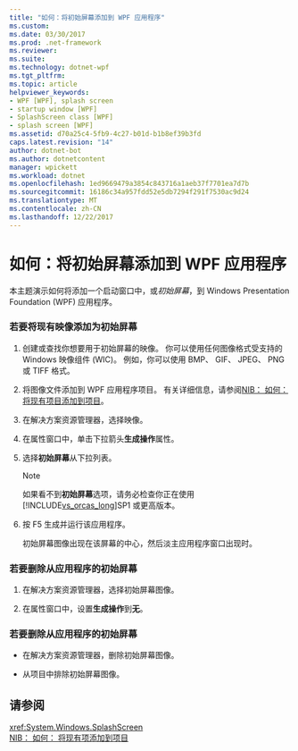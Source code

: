 ```yaml
---
title: "如何：将初始屏幕添加到 WPF 应用程序"
ms.custom: 
ms.date: 03/30/2017
ms.prod: .net-framework
ms.reviewer: 
ms.suite: 
ms.technology: dotnet-wpf
ms.tgt_pltfrm: 
ms.topic: article
helpviewer_keywords:
- WPF [WPF], splash screen
- startup window [WPF]
- SplashScreen class [WPF]
- splash screen [WPF]
ms.assetid: d70a25c4-5fb9-4c27-b01d-b1b8ef39b3fd
caps.latest.revision: "14"
author: dotnet-bot
ms.author: dotnetcontent
manager: wpickett
ms.workload: dotnet
ms.openlocfilehash: 1ed9669479a3854c843716a1aeb37f7701ea7d7b
ms.sourcegitcommit: 16186c34a957fdd52e5db7294f291f7530ac9d24
ms.translationtype: MT
ms.contentlocale: zh-CN
ms.lasthandoff: 12/22/2017
---
```

# <a name="how-to-add-a-splash-screen-to-a-wpf-application"></a>如何：将初始屏幕添加到 WPF 应用程序
本主题演示如何将添加一个启动窗口中，或*初始屏幕*，到 Windows Presentation Foundation (WPF) 应用程序。  
  
### <a name="to-add-an-existing-image-as-a-splash-screen"></a>若要将现有映像添加为初始屏幕  
  
1.  创建或查找你想要用于初始屏幕的映像。 你可以使用任何图像格式受支持的 Windows 映像组件 (WIC)。 例如，你可以使用 BMP、 GIF、 JPEG、 PNG 或 TIFF 格式。  
  
2.  将图像文件添加到 WPF 应用程序项目。 有关详细信息，请参阅[NIB： 如何： 将现有项目添加到项目](http://msdn.microsoft.com/en-us/15f4cfb7-78ab-457f-9f14-099a25a6a2d3)。  
  
3.  在解决方案资源管理器，选择映像。  
  
4.  在属性窗口中，单击下拉箭头**生成操作**属性。  
  
5.  选择**初始屏幕**从下拉列表。  
  
    > [!NOTE]
    >  如果看不到**初始屏幕**选项，请务必检查你正在使用[!INCLUDE[vs_orcas_long](../../../../includes/vs-orcas-long-md.md)]SP1 或更高版本。  
  
6.  按 F5 生成并运行该应用程序。  
  
     初始屏幕图像出现在该屏幕的中心，然后淡主应用程序窗口出现时。  
  
### <a name="to-remove-the-splash-screen-from-an-application"></a>若要删除从应用程序的初始屏幕  
  
1.  在解决方案资源管理器，选择初始屏幕图像。  
  
2.  在属性窗口中，设置**生成操作**到**无**。  
  
### <a name="to-remove-the-splash-screen-from-an-application"></a>若要删除从应用程序的初始屏幕  
  
-   在解决方案资源管理器，删除初始屏幕图像。  
  
-   从项目中排除初始屏幕图像。  
  
## <a name="see-also"></a>请参阅  
 <xref:System.Windows.SplashScreen>  
 [NIB： 如何： 将现有项添加到项目](http://msdn.microsoft.com/en-us/15f4cfb7-78ab-457f-9f14-099a25a6a2d3)
